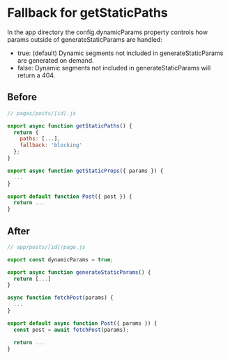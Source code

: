 # Fallback for getStaticPaths
In the app directory the config.dynamicParams property controls how params outside of generateStaticParams are handled:

* true: (default) Dynamic segments not included in generateStaticParams are generated on demand.
* false: Dynamic segments not included in generateStaticParams will return a 404.

## Before
```jsx
// pages/posts/[id].js

export async function getStaticPaths() {
  return {
    paths: [...],
    fallback: 'blocking'
  };
}

export async function getStaticProps({ params }) {
  ...
}

export default function Post({ post }) {
  return ...
}
```

## After
```jsx
// app/posts/[id]/page.js

export const dynamicParams = true;

export async function generateStaticParams() {
  return [...]
}

async function fetchPost(params) {
  ...
}

export default async function Post({ params }) {
  const post = await fetchPost(params);

  return ...
}
```
